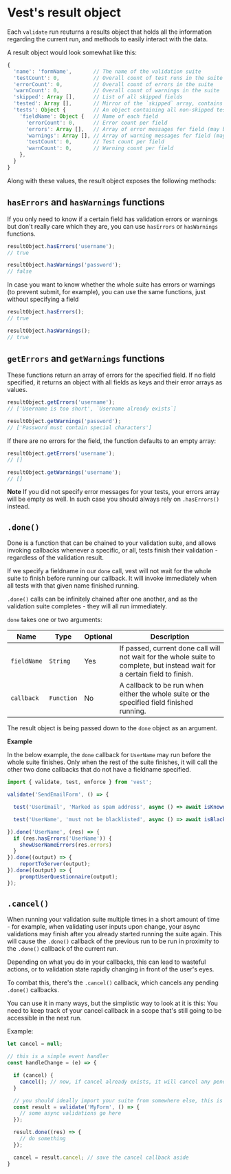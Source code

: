 # Vest's result object
Each `validate` run reuturns a results object that holds all the information regarding the current run, and methods to easily interact with the data.

A result object would look somewhat like this:
```js
{
  'name': 'formName',       // The name of the validation suite
  'testCount': 0,           // Overall count of test runs in the suite
  'errorCount': 0,          // Overall count of errors in the suite
  'warnCount': 0,           // Overall count of warnings in the suite
  'skipped': Array [],      // List of all skipped fields
  'tested': Array [],       // Mirror of the `skipped` array, contains all the tests that did run
  'tests': Object {         // An object containing all non-skipped tests
    'fieldName': Object {   // Name of each field
      'errorCount': 0,      // Error count per field
      'errors': Array [],   // Array of error messages fer field (may be undefined)
      'warnings': Array [], // Array of warning messages fer field (may be undefined)
      'testCount': 0,       // Test count per field
      'warnCount': 0,       // Warning count per field
    },
  }
}
```
Along with these values, the result object exposes the following methods:

## `hasErrors` and `hasWarnings` functions

If you only need to know if a certain field has validation errors or warnings but don't really care which they are, you can use `hasErrors` or `hasWarnings` functions.

```js
resultObject.hasErrors('username');
// true

resultObject.hasWarnings('password');
// false
```
In case you want to know whether the whole suite has errors or warnings (to prevent submit, for example), you can use the same functions, just without specifying a field

```js
resultObject.hasErrors();
// true

resultObject.hasWarnings();
// true
```

## `getErrors` and `getWarnings` functions
These functions return an array of errors for the specified field. If no field specified, it returns an object with all fields as keys and their error arrays as values.

```js
resultObject.getErrors('username');
// ['Username is too short', `Username already exists`]

resultObject.getWarnings('password');
// ['Password must contain special characters']
```

If there are no errors for the field, the function defaults to an empty array:
```js
resultObject.getErrors('username');
// []

resultObject.getWarnings('username');
// []
```
**Note** If you did not specify error messages for your tests, your errors array will be empty as well. In such case you should always rely on `.hasErrors()` instead.

## `.done()`
Done is a function that can be chained to your validation suite, and allows invoking callbacks whenever a specific, or all, tests finish their validation - regardless of the validation result.

If we specify a fieldname in our `done` call, vest will not wait for the whole suite to finish before running our callback. It will invoke immediately when all tests with that given name finished running.

`.done()` calls can be infinitely chained after one another, and as the validation suite completes - they will all run immediately.

`done` takes one or two arguments:

| Name | Type | Optional | Description
|-|-|-|-
| `fieldName` | `String` | Yes | If passed, current done call will not wait for the whole suite to complete, but instead wait for a certain field to finish.
| `callback` | `Function` | No | A callback to be run when either the whole suite or the specified field finished running.

The result object is being passed down to the `done` object as an argument.

**Example**

In the below example, the `done` callback for `UserName` may run before the whole suite finishes. Only when the rest of the suite finishes, it will call the other two done callbacks that do not have a fieldname specified.

```js
import { validate, test, enforce } from 'vest';

validate('SendEmailForm', () => {

  test('UserEmail', 'Marked as spam address', async () => await isKnownSpammer(address));

  test('UserName', 'must not be blacklisted', async () => await isBlacklistedUser(username));

}).done('UserName', (res) => {
  if (res.hasErrors('UserName')) {
    showUserNameErrors(res.errors)
  }
}).done((output) => {
    reportToServer(output);
}).done((output) => {
    promptUserQuestionnaire(output);
});
```

## `.cancel()`
When running your validation suite multiple times in a short amount of time - for example, when validating user inputs upon change, your async validations may finish after you already started running the suite again. This will cause the `.done()` callback of the previous run to be run in proximity to the `.done()` callback of the current run.

Depending on what you do in your callbacks, this can lead to wasteful actions, or to validation state rapidly changing in front of the user's eyes.

To combat this, there's the `.cancel()` callback, which cancels any pending `.done()` callbacks.

You can use it in many ways, but the simplistic way to look at it is this: You need to keep track of your cancel callback in a scope that's still going to be accessible in the next run.

Example:

```js
let cancel = null;

// this is a simple event handler
const handleChange = (e) => {

  if (cancel) {
    cancel(); // now, if cancel already exists, it will cancel any pending callbacks
  }

  // you should ideally import your suite from somewhere else, this is here just for the demonstration
  const result = validate('MyForm', () => {
    // some async validations go here
  });

  result.done((res) => {
    // do something
  });

  cancel = result.cancel; // save the cancel callback aside
}
```
